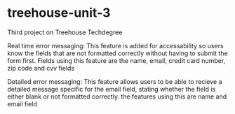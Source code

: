 # treehouse-unit-3
Third project on Treehouse Techdegree

Real time error messaging:
This feature is added for accessability so users know the fields that are not formatted correctly without having to submit the form first. Fields using this feature are the name, email, credit card number, zip code and cvv fields

Detailed error messaging: 
This feature allows users to be able to recieve a detailed message specific for the email field, stating whether the field is either blank or not formatted correctly. the features using this are name and email field

